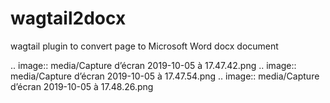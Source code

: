 wagtail2docx
================================================================================
wagtail plugin to convert page to Microsoft Word docx document

.. image:: media/Capture d’écran 2019-10-05 à 17.47.42.png
.. image:: media/Capture d’écran 2019-10-05 à 17.47.54.png
.. image:: media/Capture d’écran 2019-10-05 à 17.48.26.png

